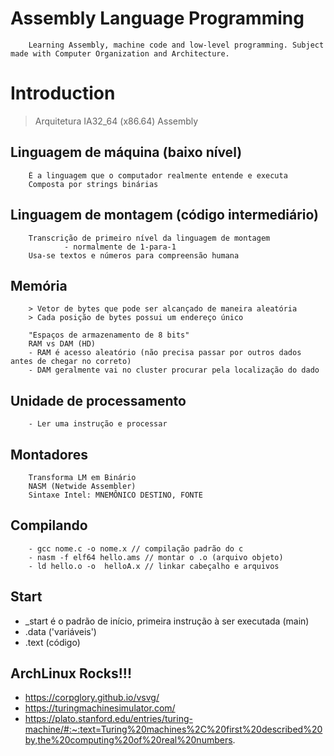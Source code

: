 # Assembly Language Programming
        Learning Assembly, machine code and low-level programming. Subject made with Computer Organization and Architecture.

# Introduction
> Arquitetura IA32_64 (x86.64)
> Assembly

## Linguagem de máquina (baixo nível)
        É a linguagem que o computador realmente entende e executa
        Composta por strings binárias

## Linguagem de montagem (código intermediário)
        Transcrição de primeiro nível da linguagem de montagem
                - normalmente de 1-para-1
        Usa-se textos e números para compreensão humana

## Memória
        > Vetor de bytes que pode ser alcançado de maneira aleatória
        > Cada posição de bytes possui um endereço único

        "Espaços de armazenamento de 8 bits"
        RAM vs DAM (HD)
        - RAM é acesso aleatório (não precisa passar por outros dados antes de chegar no correto)
        - DAM geralmente vai no cluster procurar pela localização do dado

## Unidade de processamento
        - Ler uma instrução e processar

## Montadores
        Transforma LM em Binário
        NASM (Netwide Assembler)
        Sintaxe Intel: MNEMÔNICO DESTINO, FONTE

## Compilando
        - gcc nome.c -o nome.x // compilação padrão do c
        - nasm -f elf64 hello.ams // montar o .o (arquivo objeto)
        - ld hello.o -o  helloA.x // linkar cabeçalho e arquivos

## Start
- _start é o padrão de início, primeira instrução à ser executada (main)
- .data ('variáveis')
- .text (código)

## ArchLinux Rocks!!! 
- https://corpglory.github.io/vsvg/
- https://turingmachinesimulator.com/
- https://plato.stanford.edu/entries/turing-machine/#:~:text=Turing%20machines%2C%20first%20described%20by,the%20computing%20of%20real%20numbers.
